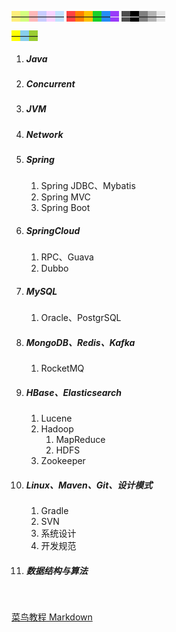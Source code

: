 <span style=background:#ffee7c>—</span><span style=background:#d4fe7f>—</span><span style=background:#ffb8b8>—</span><span style=background:#c9ccff>—</span><span style=background:#f8d2ff>—</span><span style=background:#c2e2ff>—</span>
<span style=background:#ff4343>—</span><span style=background:#ff8000>—</span><span style=background:#fdc200>—</span><span style=background:#19d02a>—</span><span style=background:#258df6>—</span><span style=background:#993af9;color:#f1f1f1>—</span>
<span style=background:#4d4d4d;color:#e6e6e6>—</span><span style=background:#000000;color:white>—</span><span style=background:#808080>—</span><span style=background:#b3b3b3>—</span><span style=background:#e6e6e6>—</span>

<span style=background:yellow>—</span><span style=background:skyblue>—</span><span style=background:yellowgreen>—</span>



1. ##### Java
   
2. ##### Concurrent
   
3. ##### JVM

4. ##### Network
   
5. ##### Spring
   1. Spring JDBC、Mybatis
   2. Spring MVC
   3. Spring Boot
   
6. ##### SpringCloud
   1. RPC、Guava
   1. Dubbo
   
7. ##### MySQL
   1. Oracle、PostgrSQL
   
8. ##### MongoDB、Redis、Kafka

   1. RocketMQ

9. ##### HBase、Elasticsearch
   1. Lucene
   2. Hadoop
      1. MapReduce
      2. HDFS
   4. Zookeeper

10. ##### Linux、Maven、Git、设计模式

    1. Gradle
    2. SVN
    3. 系统设计
    4. 开发规范

11. ##### 数据结构与算法

&nbsp; 

[菜鸟教程 Markdown](https://www.runoob.com/markdown/md-tutorial.html)

&nbsp; 
